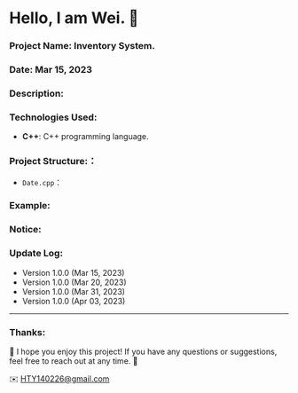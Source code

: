 Hello, I am Wei. 📌
======

### Project Name: Inventory System.

### Date:  Mar 15, 2023

### Description:

### Technologies Used:
- **C++**: C++ programming language.  

### Project Structure:：
- `Date.cpp`：

### Example:


### Notice:


### Update Log:
- Version 1.0.0 (Mar 15, 2023)
- Version 1.0.0 (Mar 20, 2023)
- Version 1.0.0 (Mar 31, 2023)
- Version 1.0.0 (Apr 03, 2023)

***
### Thanks:

📌 I hope you enjoy this project! If you have any questions or suggestions, feel free to reach out at any time. 📌

✉️ HTY140226@gmail.com

